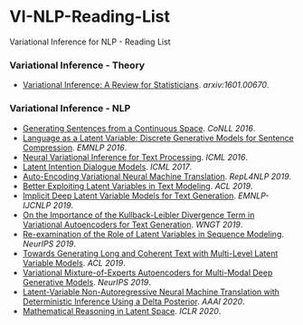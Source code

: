 # VI-NLP-Reading-List
Variational Inference for NLP - Reading List

<h3 id="vi">Variational Inference - Theory</h3>

* [Variational Inference: A Review for Statisticians](https://arxiv.org/abs/1601.00670). *arxiv:1601.00670*.

<h3 id="vi">Variational Inference - NLP</h3>

* [Generating Sentences from a Continuous Space](https://www.aclweb.org/anthology/K16-1002/). *CoNLL 2016*.
* [Language as a Latent Variable: Discrete Generative Models for Sentence Compression](https://www.aclweb.org/anthology/D16-1031/). *EMNLP 2016*.
* [Neural Variational Inference for Text Processing](http://proceedings.mlr.press/v48/miao16.html). *ICML 2016*.
* [Latent Intention Dialogue Models](http://proceedings.mlr.press/v70/wen17a.html). *ICML 2017*.
* [Auto-Encoding Variational Neural Machine Translation](https://www.aclweb.org/anthology/W19-4315/). *RepL4NLP 2019*.
* [Better Exploiting Latent Variables in Text Modeling](https://www.aclweb.org/anthology/P19-1553/). *ACL 2019*.
* [Implicit Deep Latent Variable Models for Text Generation](https://www.aclweb.org/anthology/D19-1407/). *EMNLP-IJCNLP 2019*.
* [On the Importance of the Kullback-Leibler Divergence Term in Variational Autoencoders for Text Generation](https://www.aclweb.org/anthology/D19-5612/). *WNGT 2019*.
* [Re-examination of the Role of Latent Variables in Sequence Modeling](https://papers.nips.cc/paper/8996-re-examination-of-the-role-of-latent-variables-in-sequence-modeling). *NeurIPS 2019*.
* [Towards Generating Long and Coherent Text with Multi-Level Latent Variable Models](https://www.aclweb.org/anthology/P19-1200/). *ACL 2019*.
* [Variational Mixture-of-Experts Autoencoders for Multi-Modal Deep Generative Models](https://papers.nips.cc/paper/9702-variational-mixture-of-experts-autoencoders-for-multi-modal-deep-generative-models). *NeurIPS 2019*.
* [Latent-Variable Non-Autoregressive Neural Machine Translation with Deterministic Inference Using a Delta Posterior](https://arxiv.org/abs/1908.07181). *AAAI 2020*.
* [Mathematical Reasoning in Latent Space](https://openreview.net/forum?id=Ske31kBtPr). *ICLR 2020*.
